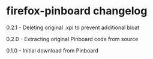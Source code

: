 # firefox-pinboard changelog
0.2.1 - Deleting original .xpi to prevent additional bloat

0.2.0 - Extracting original Pinboard code from source

0.1.0 - Initial download from Pinboard
